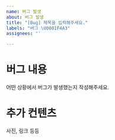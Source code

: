 ```yaml
---
name: 버그 발생
about: 버그 발생
title: "[Bug] 제목을 입력해주세요."
labels: "버그 \U0001F4A3"
assignees: ''

---
```


# 버그 내용
어떤 상황에서 버그가 발생했는지 작성해주세요.

# 추가 컨텐츠
사진, 링크 등등
